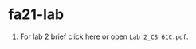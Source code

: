 # fa21-lab
1. For lab 2 brief click [here](https://inst.eecs.berkeley.edu/~cs61c/fa21/labs/lab02/) or open `Lab 2_CS 61C.pdf`.